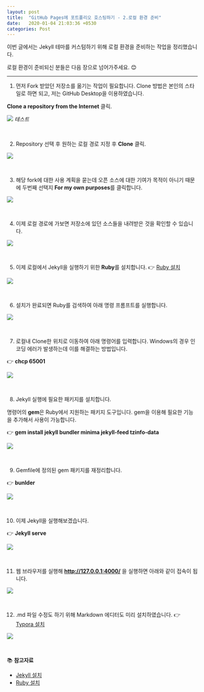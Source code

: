 ```yaml
---
layout: post
title:  "GitHub Pages에 포트폴리오 호스팅하기 - 2.로컬 환경 준비"
date:   2020-01-04 21:03:36 +0530
categories: Post
---
```

이번 글에서는 Jekyll 테마를 커스텀하기 위해 로컬 환경을 준비하는 작업을 정리했습니다. 

로컬 환경이 준비되신 분들은 다음 장으로 넘어가주세요. :blush:

------

1) 먼저 Fork 받았던 저장소를 옮기는 작업이 필요합니다. Clone 방법은 본인의 스타일로 하면 되고, 저는 GitHub Desktop을 이용하였습니다. 

**Clone a repository from the Internet**  클릭.

 ![](/assets/img/post2/post2_img1.png) *테스트*

<br>

2) Repository 선택 후 원하는 로컬 경로 지정 후 **Clone** 클릭.

![](/assets/img/post2/post2_img2.png)

<br>

3) 해당 fork에 대한 사용 계획을 묻는데 오픈 소스에 대한 기여가 목적이 아니기 때문에 두번째 선택지 **For my own purposes**를 클릭합니다.

![](/assets/img/post2/post2_img3.png)

<br>

4) 이제 로컬 경로에 가보면 저장소에 있던 소스들을 내려받은 것을 확인할 수 있습니다.

![](/assets/img/post2/post2_img4.png)

<br>

5)  이제 로컬에서 Jekyll을 실행하기 위한 **Ruby**를 설치합니다. :point_right: [Ruby 설치](https://rubyinstaller.org/downloads/)

![](/assets/img/post2/post2_img10.jpg)

<br>

6) 설치가 완료되면 Ruby를 검색하여 아래 명령 프롬프트를 실행합니다.

![](/assets/img/post2/post2_img10.png)

<br>

7) 로컬내 Clone한 위치로 이동하여 아래 명령어를 입력합니다. Windows의 경우 인코딩 에러가 발생하는데 이를 해결하는 방법입니다.

:point_right: **​chcp 65001**

![](/assets/img/post2/post2_img5.png)

<br>

8) Jekyll 실행에 필요한 패키지를 설치합니다. 

명령어의 **gem**은 Ruby에서 지원하는 패키지 도구입니다. gem을 이용해 필요한 기능을 추가해서 사용이 가능합니다.

:point_right: **gem install jekyll bundler minima jekyll-feed tzinfo-data**

![](/assets/img/post2/post2_img6.png)

<br>

9) Gemfile에 정의된 gem 패키지를 재정리합니다.

:point_right: **bunlder**

![](/assets/img/post2/post2_img7.png)

<br>

10) 이제 Jekyll을 실행해보겠습니다.

:point_right: **Jekyll serve**

![](/assets/img/post2/post2_img8.png)

<br>

11) 웹 브라우저를 실행해 **http://127.0.0.1:4000/** 을 실행하면 아래와 같이 접속이 됩니다.

![](/assets/img/post2/post2_img9.png)

<br>

12) .md 파일 수정도 하기 위해 Markdown 에디터도 미리 설치하였습니다. :point_right: [Typora 설치](https://typora.io/)

![](/assets/img/post2/post2_img11.png)

<br>

:books: **참고자료**

* [Jekyll 설치](https://theorydb.github.io/envops/2019/05/03/envops-blog-github-pages-jekyll/)
* [Ruby 설치](https://park-jongseok.github.io/languages/ruby/2019/10/03/installing-ruby.html)